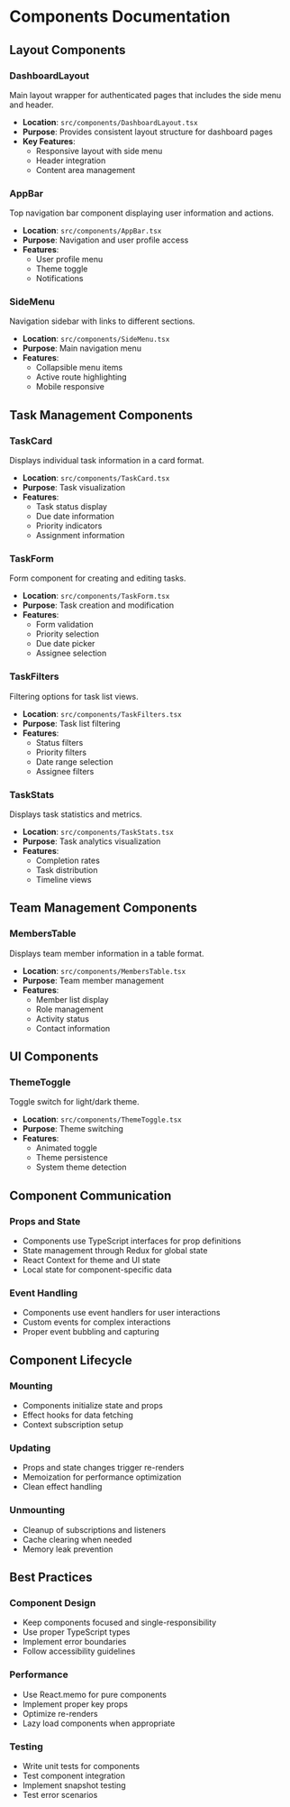 # Components Documentation

## Layout Components

### DashboardLayout
Main layout wrapper for authenticated pages that includes the side menu and header.
- **Location**: `src/components/DashboardLayout.tsx`
- **Purpose**: Provides consistent layout structure for dashboard pages
- **Key Features**:
  - Responsive layout with side menu
  - Header integration
  - Content area management

### AppBar
Top navigation bar component displaying user information and actions.
- **Location**: `src/components/AppBar.tsx`
- **Purpose**: Navigation and user profile access
- **Features**:
  - User profile menu
  - Theme toggle
  - Notifications

### SideMenu
Navigation sidebar with links to different sections.
- **Location**: `src/components/SideMenu.tsx`
- **Purpose**: Main navigation menu
- **Features**:
  - Collapsible menu items
  - Active route highlighting
  - Mobile responsive

## Task Management Components

### TaskCard
Displays individual task information in a card format.
- **Location**: `src/components/TaskCard.tsx`
- **Purpose**: Task visualization
- **Features**:
  - Task status display
  - Due date information
  - Priority indicators
  - Assignment information

### TaskForm
Form component for creating and editing tasks.
- **Location**: `src/components/TaskForm.tsx`
- **Purpose**: Task creation and modification
- **Features**:
  - Form validation
  - Priority selection
  - Due date picker
  - Assignee selection

### TaskFilters
Filtering options for task list views.
- **Location**: `src/components/TaskFilters.tsx`
- **Purpose**: Task list filtering
- **Features**:
  - Status filters
  - Priority filters
  - Date range selection
  - Assignee filters

### TaskStats
Displays task statistics and metrics.
- **Location**: `src/components/TaskStats.tsx`
- **Purpose**: Task analytics visualization
- **Features**:
  - Completion rates
  - Task distribution
  - Timeline views

## Team Management Components

### MembersTable
Displays team member information in a table format.
- **Location**: `src/components/MembersTable.tsx`
- **Purpose**: Team member management
- **Features**:
  - Member list display
  - Role management
  - Activity status
  - Contact information

## UI Components

### ThemeToggle
Toggle switch for light/dark theme.
- **Location**: `src/components/ThemeToggle.tsx`
- **Purpose**: Theme switching
- **Features**:
  - Animated toggle
  - Theme persistence
  - System theme detection

## Component Communication

### Props and State
- Components use TypeScript interfaces for prop definitions
- State management through Redux for global state
- React Context for theme and UI state
- Local state for component-specific data

### Event Handling
- Components use event handlers for user interactions
- Custom events for complex interactions
- Proper event bubbling and capturing

## Component Lifecycle

### Mounting
- Components initialize state and props
- Effect hooks for data fetching
- Context subscription setup

### Updating
- Props and state changes trigger re-renders
- Memoization for performance optimization
- Clean effect handling

### Unmounting
- Cleanup of subscriptions and listeners
- Cache clearing when needed
- Memory leak prevention

## Best Practices

### Component Design
- Keep components focused and single-responsibility
- Use proper TypeScript types
- Implement error boundaries
- Follow accessibility guidelines

### Performance
- Use React.memo for pure components
- Implement proper key props
- Optimize re-renders
- Lazy load components when appropriate

### Testing
- Write unit tests for components
- Test component integration
- Implement snapshot testing
- Test error scenarios